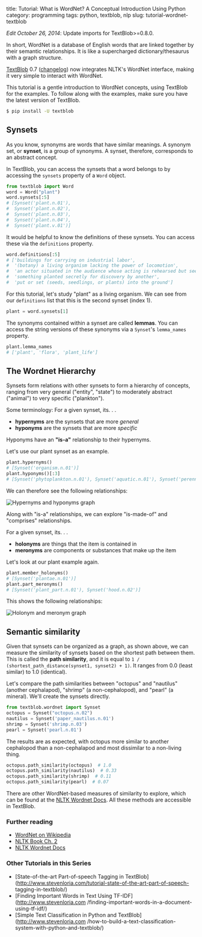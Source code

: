 title: Tutorial: What is WordNet? A Conceptual Introduction Using Python
category: programming
tags: python, textblob, nlp
slug: tutorial-wordnet-textblob

*Edit October 26, 2014*: Update imports for TextBlob>=0.8.0.

In short, WordNet is a database of English words that are linked together by their semantic relationships. It is like a supercharged dictionary/thesaurus with a graph structure.

[TextBlob](http://textblob.readthedocs.org/) 0.7
([changelog](http://textblob.readthedocs.org/en/latest/changelog.html)) now integrates NLTK's WordNet interface, making it very simple to interact with WordNet.

This tutorial is a gentle introduction to WordNet concepts, using TextBlob for the examples. To follow along with the examples, make sure you have the latest version of TextBlob.

```bash
$ pip install -U textblob
```

## Synsets

As you know, synonyms are words that have similar meanings. A synonym set, or **synset**, is a group of synonyms. A synset, therefore, corresponds to an abstract concept.

In TextBlob, you can access the synsets that a word belongs to by accessing the `synsets` property of a `Word` object.

```python
from textblob import Word
word = Word("plant")
word.synsets[:5]
# [Synset('plant.n.01'),
#  Synset('plant.n.02'),
#  Synset('plant.n.03'),
#  Synset('plant.n.04'),
#  Synset('plant.v.01')]
```

It would be helpful to know the definitions of these synsets. You can access these via the `definitions` property.

```python
word.definitions[:5]
# ['buildings for carrying on industrial labor',
#  '(botany) a living organism lacking the power of locomotion',
#  'an actor situated in the audience whose acting is rehearsed but seems spontaneous to the audience',
#  'something planted secretly for discovery by another',
#  'put or set (seeds, seedlings, or plants) into the ground']
```

For this tutorial, let's study "plant" as a living organism. We can see from our
`definitions` list that this is the second synset (index 1).


```python
plant = word.synsets[1]
```

The synonyms contained within a synset are called **lemmas**. You can access the string versions of these synonyms via a `Synset`'s `lemma_names` property.

```python
plant.lemma_names
# ['plant', 'flora', 'plant_life']
```

## The Wordnet Hierarchy

Synsets form relations with other synsets to form a hierarchy of concepts,
ranging from very general ("entity", "state") to moderately abstract ("animal")
to very specific ("plankton").

Some terminology: For a given synset, its. . .

- **hypernyms** are the synsets that are more *general*
- **hyponyms** are the synsets that are more *specific*

Hyponyms have an **"is-a"** relationship to their hypernyms.

Let's use our plant synset as an example.

```python
plant.hypernyms()
# [Synset('organism.n.01')]
plant.hyponyms()[:3]
# [Synset('phytoplankton.n.01'), Synset('aquatic.n.01'), Synset('perennial.n.01')]
```

We can therefore see the following relationships:

![Hypernyms and hyponyms graph](https://dl.dropboxusercontent.com/u/1693233/blog/hypernyms-hyponyms.png)

Along with "is-a" relationships, we can explore "is-made-of" and "comprises"
relationships.

For a given synset, its. . .

* **holonyms** are things that the item is contained in
* **meronyms** are components or substances that make up the item

Let's look at our plant example again.

```python
plant.member_holonyms()
# [Synset('plantae.n.01')]
plant.part_meronyms()
# [Synset('plant_part.n.01'), Synset('hood.n.02')]
```

This shows the following relationships:

![Holonym and meronym graph](https://dl.dropboxusercontent.com/u/1693233/blog/holonyms-meronyms.png)

## Semantic similarity

Given that synsets can be organized as a graph, as shown above, we can measure
the similarity of synsets based on the shortest path between them. This is
called the **path similarity**, and it is equal to `1 /
(shortest_path_distance(synset1, synset2) + 1)`. It ranges from 0.0 (least
similar) to 1.0 (identical).

Let's compare the path similarities between "octopus" and "nautilus" (another
cephalapod), "shrimp" (a non-cephalopod), and "pearl" (a mineral). We'll create the synsets directly.

```python
from textblob.wordnet import Synset
octopus = Synset("octopus.n.02")
nautilus = Synset('paper_nautilus.n.01')
shrimp = Synset('shrimp.n.03')
pearl = Synset('pearl.n.01')
```

The results are as expected, with octopus more similar to another cephalopod
than a non-cephalapod and most dissimilar to a non-living thing.

```python
octopus.path_similarity(octopus)  # 1.0
octopus.path_similarity(nautilus)  # 0.33
octopus.path_similarity(shrimp)  # 0.11
octopus.path_similarity(pearl)  # 0.07
```

There are other WordNet-based measures of similarity to explore, which can be found at the [NLTK Wordnet Docs](http://nltk.googlecode.com/svn/trunk/doc/howto/wordnet.html). All these methods are  accessible in TextBlob.

### Further reading

- [WordNet on Wikipedia](https://en.wikipedia.org/wiki/Wordnet)
- [NLTK Book Ch. 2](http://nltk.org/book/ch02.html)
- [NLTK Wordnet
Docs](http://nltk.googlecode.com/svn/trunk/doc/howto/wordnet.html)


### Other Tutorials in this Series

- [State-of-the-art Part-of-speech Tagging in
TextBlob](http://www.stevenloria.com/tutorial-state-of-the-art-part-of-speech-
tagging-in-textblob/)
- [Finding Important Words in Text Using TF-IDF](http://www.stevenloria.com
/finding-important-words-in-a-document-using-tf-idf/)
- [Simple Text Classification in Python and TextBlob](http://www.stevenloria.com
/how-to-build-a-text-classification-system-with-python-and-textblob/)
